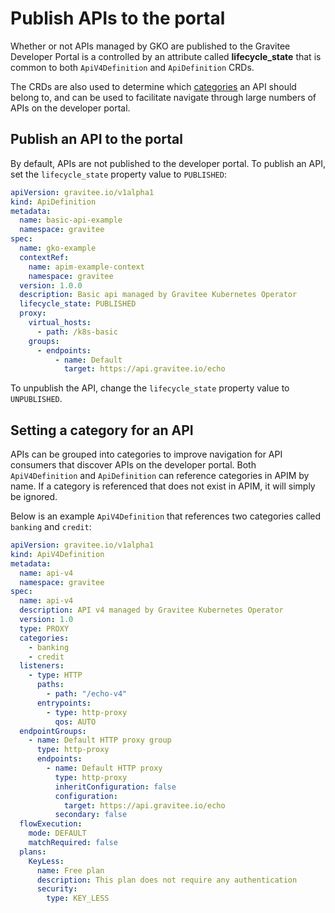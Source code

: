 # Publish APIs to the portal

Whether or not APIs managed by GKO are published to the Gravitee Developer Portal is a controlled by an attribute called **lifecycle\_state** that is common to both `ApiV4Definition` and `ApiDefinition` CRDs.

The CRDs are also used to determine which [categories](publish-apis-to-the-portal.md#setting-a-category-for-an-api) an API should belong to, and can be used to facilitate navigate through large numbers of APIs on the developer portal.

## Publish an API to the portal

By default, APIs are not published to the developer portal. To publish an API, set the `lifecycle_state` property value to `PUBLISHED`:

```yaml
apiVersion: gravitee.io/v1alpha1
kind: ApiDefinition
metadata:
  name: basic-api-example
  namespace: gravitee
spec:
  name: gko-example
  contextRef:
    name: apim-example-context
    namespace: gravitee
  version: 1.0.0
  description: Basic api managed by Gravitee Kubernetes Operator
  lifecycle_state: PUBLISHED
  proxy:
    virtual_hosts:
      - path: /k8s-basic
    groups:
      - endpoints:
          - name: Default
            target: https://api.gravitee.io/echo
```

To unpublish the API, change the `lifecycle_state` property value to `UNPUBLISHED`.

## Setting a category for an API

APIs can be grouped into categories to improve navigation for API consumers that discover APIs on the developer portal. Both `ApiV4Definition` and `ApiDefinition` can reference categories in APIM by name. If a category is referenced that does not exist in APIM, it will simply be ignored.&#x20;

Below is an example `ApiV4Definition` that references two categories called `banking` and `credit`:

```yaml
apiVersion: gravitee.io/v1alpha1
kind: ApiV4Definition
metadata:
  name: api-v4
  namespace: gravitee
spec:
  name: api-v4
  description: API v4 managed by Gravitee Kubernetes Operator
  version: 1.0
  type: PROXY
  categories: 
    - banking
    - credit
  listeners:
    - type: HTTP
      paths:
        - path: "/echo-v4"
      entrypoints:
        - type: http-proxy
          qos: AUTO
  endpointGroups:
    - name: Default HTTP proxy group
      type: http-proxy
      endpoints:
        - name: Default HTTP proxy
          type: http-proxy
          inheritConfiguration: false
          configuration:
            target: https://api.gravitee.io/echo
          secondary: false
  flowExecution:
    mode: DEFAULT
    matchRequired: false
  plans:
    KeyLess:
      name: Free plan
      description: This plan does not require any authentication
      security:
        type: KEY_LESS
```
